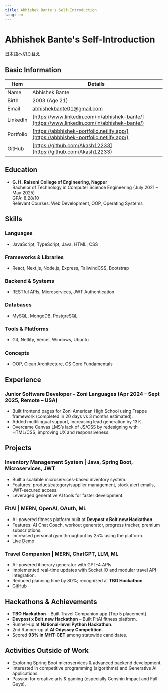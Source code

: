 ```yaml
---
title: Abhishek Bante's Self-Introduction
lang: en
---
```


# Abhishek Bante's Self-Introduction

[日本語へ切り替え](../ja/)

## Basic Information

| Item | Details |
| --- | --- |
| Name | Abhishek Bante |
| Birth | 2003 (Age 21) |
| Email | [abhishekbante01@gmail.com](mailto:abhishekbante01@gmail.com) |
| LinkedIn | [https://www.linkedin.com/in/abhishek-bante/](https://www.linkedin.com/in/abhishek-bante/) |
| Portfolio | [https://abbhishek-portfolio.netlify.app/](https://abbhishek-portfolio.netlify.app/) |
| GitHub | [https://github.com/Akash12233](https://github.com/Akash12233) |

## Education

- **G. H. Raisoni College of Engineering, Nagpur**  
  Bachelor of Technology in Computer Science Engineering (July 2021 – May 2025)  
  GPA: 8.28/10  
  Relevant Courses: Web Development, OOP, Operating Systems

## Skills

### Languages
- JavaScript, TypeScript, Java, HTML, CSS

### Frameworks & Libraries
- React, Next.js, Node.js, Express, TailwindCSS, Bootstrap

### Backend & Systems
- RESTful APIs, Microservices, JWT Authentication

### Databases
- MySQL, MongoDB, PostgreSQL

### Tools & Platforms
- Git, Netlify, Vercel, Windows, Ubuntu

### Concepts
- OOP, Clean Architecture, CS Core Fundamentals

## Experience

### Junior Software Developer – Zoni Languages (Apr 2024 – Sept 2025, Remote – USA)
- Built frontend pages for Zoni American High School using Frappe framework (completed in 20 days vs 3 months estimated).  
- Added multilingual support, increasing lead generation by 13%.  
- Overcame Canvas LMS’s lack of JS/CSS by redesigning with HTML/CSS, improving UX and responsiveness.  

## Projects

### Inventory Management System | Java, Spring Boot, Microservices, JWT
- Built a scalable microservices-based inventory system.  
- Features: product/category/supplier management, stock alert emails, JWT-secured access.  
- Leveraged generative AI tools for faster development.  

### FitAI | MERN, OpenAI, OAuth, ML  
- AI-powered fitness platform built at **Devpost x Bolt.new Hackathon**.  
- Features: AI Chat Coach, workout generator, progress tracker, premium subscriptions.  
- Increased personal gym throughput by 25% using the platform.  
- [Live Demo](https://gymfitai.netlify.app/)  

### Travel Companion | MERN, ChatGPT, LLM, ML  
- AI-powered itinerary generator with GPT-4 APIs.  
- Implemented real-time updates with Socket.IO and modular travel API integration.  
- Reduced planning time by 80%; recognized at **TBO Hackathon**.  
- [GitHub](https://github.com/Akash12233/TBO_hackathon)  

## Hackathons & Achievements

- **TBO Hackathon** – Built Travel Companion app (Top 5 placement).  
- **Devpost x Bolt.new Hackathon** – Built FitAI fitness platform.  
- Runner-up at **National-level Python Hackathon**.  
- 2nd Runner-up at **AI Odyssey Competition**.  
- Scored **93% in MHT-CET** among statewide candidates.  

## Activities Outside of Work

- Exploring Spring Boot microservices & advanced backend development.  
- Interested in competitive programming (algorithms) and Generative AI applications.  
- Passion for creative arts & gaming (especially Genshin Impact and Fall Guys).  
